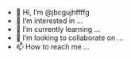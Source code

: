 - 👋 Hi, I’m @jbcgujhffffg
- 👀 I’m interested in ...
- 🌱 I’m currently learning ...
- 💞️ I’m looking to collaborate on ...
- 📫 How to reach me ...

<!---
jbcgujhffffg/jbcgujhffffg is a ✨ special ✨ repository because its `README.md` (this file) appears on your GitHub profile.
You can click the Preview link to take a look at your changes.
--->
